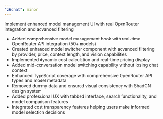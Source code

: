 ```yaml
---
"z6chat": minor
---
```


Implement enhanced model management UI with real OpenRouter integration and advanced filtering

- Added comprehensive model management hook with real-time OpenRouter API integration (50+ models)
- Created enhanced model switcher component with advanced filtering by provider, price, context length, and vision capabilities
- Implemented dynamic cost calculation and real-time pricing display
- Added mid-conversation model switching capability without losing chat context
- Enhanced TypeScript coverage with comprehensive OpenRouter API types and model metadata
- Removed dummy data and ensured visual consistency with ShadCN design system
- Added professional UX with tabbed interface, search functionality, and model comparison features
- Integrated cost transparency features helping users make informed model selection decisions